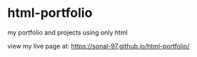 # html-portfolio
my portfolio and projects using only html

view my live page at: https://sonal-97.github.io/html-portfolio/
